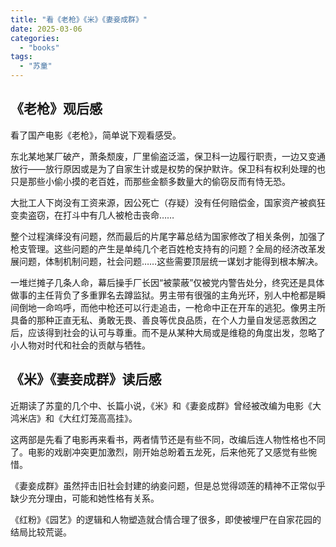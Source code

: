 ```yaml
---
title: "看《老枪》《米》《妻妾成群》"
date: 2025-03-06
categories: 
  - "books"
tags: 
  - "苏童"
---
```


## 《老枪》观后感

看了国产电影《老枪》，简单说下观看感受。

东北某地某厂破产，萧条颓废，厂里偷盗泛滥，保卫科一边履行职责，一边又变通放行——放行原因或是为了自家生计或是权势的保护默许。保卫科有权利处理的也只是那些小偷小摸的老百姓，而那些金额多数量大的偷窃反而有恃无恐。

大批工人下岗没有工资来源，因公死亡（存疑）没有任何赔偿金，国家资产被疯狂变卖盗窃，在打斗中有几人被枪击丧命……

整个过程演绎没有问题，然而最后的片尾字幕总结为国家修改了相关条例，加强了枪支管理。这些问题的产生是单纯几个老百姓枪支持有的问题？全局的经济改革发展问题，体制机制问题，社会问题……这些需要顶层统一谋划才能得到根本解决。

一堆烂摊子几条人命，幕后操手厂长因“被蒙蔽”仅被党内警告处分，终究还是具体做事的主任背负了多重罪名去蹲监狱。男主带有很强的主角光环，别人中枪都是瞬间倒地一命呜呼，而他中枪还可以行走追击，一枪命中正在开车的逃犯。像男主所具备的那种正直无私、勇敢无畏、善良等优良品质，在个人力量自发惩恶救困之后，应该得到社会的认可与尊重。而不是从某种大局或是维稳的角度出发，忽略了小人物对时代和社会的贡献与牺牲。

## 《米》《妻妾成群》读后感

近期读了苏童的几个中、长篇小说，《米》和《妻妾成群》曾经被改编为电影《大鸿米店》和《大红灯笼高高挂》。

这两部是先看了电影再来看书，两者情节还是有些不同，改编后连人物性格也不同了。电影的戏剧冲突更加激烈，刚开始总盼着五龙死，后来他死了又感觉有些惋惜。

《妻妾成群》虽然抨击旧社会封建的纳妾问题，但是总觉得颂莲的精神不正常似乎缺少充分理由，可能和她性格有关系。

《红粉》《园艺》的逻辑和人物塑造就合情合理了很多，即使被埋尸在自家花园的结局比较荒诞。
